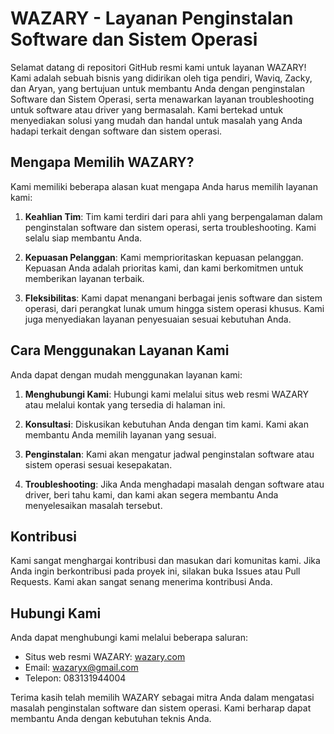 # WAZARY - Layanan Penginstalan Software dan Sistem Operasi

Selamat datang di repositori GitHub resmi kami untuk layanan WAZARY! Kami adalah sebuah bisnis yang didirikan oleh tiga pendiri, Waviq, Zacky, dan Aryan, yang bertujuan untuk membantu Anda dengan penginstalan Software dan Sistem Operasi, serta menawarkan layanan troubleshooting untuk software atau driver yang bermasalah. Kami bertekad untuk menyediakan solusi yang mudah dan handal untuk masalah yang Anda hadapi terkait dengan software dan sistem operasi.

## Mengapa Memilih WAZARY?

Kami memiliki beberapa alasan kuat mengapa Anda harus memilih layanan kami:

1. **Keahlian Tim**: Tim kami terdiri dari para ahli yang berpengalaman dalam penginstalan software dan sistem operasi, serta troubleshooting. Kami selalu siap membantu Anda.

2. **Kepuasan Pelanggan**: Kami memprioritaskan kepuasan pelanggan. Kepuasan Anda adalah prioritas kami, dan kami berkomitmen untuk memberikan layanan terbaik.

3. **Fleksibilitas**: Kami dapat menangani berbagai jenis software dan sistem operasi, dari perangkat lunak umum hingga sistem operasi khusus. Kami juga menyediakan layanan penyesuaian sesuai kebutuhan Anda.

## Cara Menggunakan Layanan Kami

Anda dapat dengan mudah menggunakan layanan kami:

1. **Menghubungi Kami**: Hubungi kami melalui situs web resmi WAZARY atau melalui kontak yang tersedia di halaman ini.

2. **Konsultasi**: Diskusikan kebutuhan Anda dengan tim kami. Kami akan membantu Anda memilih layanan yang sesuai.

3. **Penginstalan**: Kami akan mengatur jadwal penginstalan software atau sistem operasi sesuai kesepakatan.

4. **Troubleshooting**: Jika Anda menghadapi masalah dengan software atau driver, beri tahu kami, dan kami akan segera membantu Anda menyelesaikan masalah tersebut.

## Kontribusi

Kami sangat menghargai kontribusi dan masukan dari komunitas kami. Jika Anda ingin berkontribusi pada proyek ini, silakan buka Issues atau Pull Requests. Kami akan sangat senang menerima kontribusi Anda.

## Hubungi Kami

Anda dapat menghubungi kami melalui beberapa saluran:

- Situs web resmi WAZARY: [wazary.com]([https://www.wazary.com](https://hafizaryan.github.io/wazary))
- Email: [wazaryx@gmail.com](mailto:wazaryx@gmail.com)
- Telepon: 083131944004

Terima kasih telah memilih WAZARY sebagai mitra Anda dalam mengatasi masalah penginstalan software dan sistem operasi. Kami berharap dapat membantu Anda dengan kebutuhan teknis Anda.
